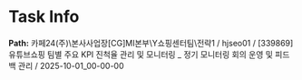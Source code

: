 # Task Info

**Path:** 카페24(주)\본사사업장\[CG]MI본부\Y쇼핑센터팀\전략1 / hjseo01 / [339869] 유튜브쇼핑 팀별 주요 KPI 진척율 관리 및 모니터링 _ 정기 모니터링 회의 운영 및 피드백 관리 / 2025-10-01_00-00-00

